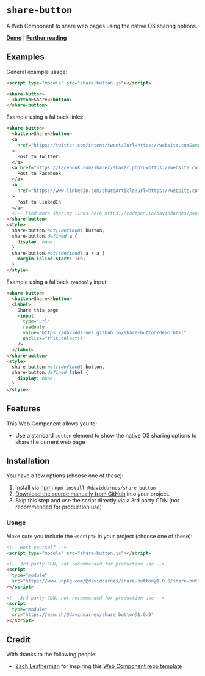 # `share-button`

A Web Component to share web pages using the native OS sharing options.

**[Demo](https://daviddarnes.github.io/share-button/demo.html)** | **[Further reading](https://darn.es/share-button-web-component/)**

## Examples

General example usage:

```html
<script type="module" src="share-button.js"></script>

<share-button>
  <button>Share</button>
</share-button>
```

Example using a fallback links:

```html
<share-button>
  <button>Share</button>
  <a
    href="https://twitter.com/intent/tweet/?url=https://website.com&amp;text=Example&amp;via=DavidDarnes"
  >
    Post to Twitter
  </a>
  <a href="https://facebook.com/sharer/sharer.php?u=https://website.com">
    Post to Facebook
  </a>
  <a
    href="https://www.linkedin.com/shareArticle?url=https://website.com&amp;title=Example&amp;source=Title&amp;mini=true"
  >
    Post to LinkedIn
  </a>
  <!-- Find more sharing links here https://codepen.io/daviddarnes/pen/GRJgoxy -->
</share-button>
<style>
  share-button:not(:defined) button,
  share-button:defined a {
    display: none;
  }
  share-button:not(:defined) a + a {
    margin-inline-start: 1ch;
  }
</style>
```

Example using a fallback `readonly` input:

```html
<share-button>
  <button>Share</button>
  <label>
    Share this page
    <input
      type="url"
      readonly
      value="https://daviddarnes.github.io/share-button/demo.html"
      onclick="this.select()"
    />
  </label>
</share-button>
<style>
  share-button:not(:defined) button,
  share-button:defined label {
    display: none;
  }
</style>
```

## Features

This Web Component allows you to:

- Use a standard `button` element to show the native OS sharing options to share the current web page

## Installation

You have a few options (choose one of these):

1. Install via [npm](https://www.npmjs.com/package/@daviddarnes/share-button): `npm install @daviddarnes/share-button`
1. [Download the source manually from GitHub](https://github.com/daviddarnes/share-button/releases) into your project.
1. Skip this step and use the script directly via a 3rd party CDN (not recommended for production use)

### Usage

Make sure you include the `<script>` in your project (choose one of these):

```html
<!-- Host yourself -->
<script type="module" src="share-button.js"></script>
```

```html
<!-- 3rd party CDN, not recommended for production use -->
<script
  type="module"
  src="https://www.unpkg.com/@daviddarnes/share-button@1.0.0/share-button.js"
></script>
```

```html
<!-- 3rd party CDN, not recommended for production use -->
<script
  type="module"
  src="https://esm.sh/@daviddarnes/share-button@1.0.0"
></script>
```

## Credit

With thanks to the following people:

- [Zach Leatherman](https://zachleat.com) for inspiring this [Web Component repo template](https://github.com/daviddarnes/component-template)
